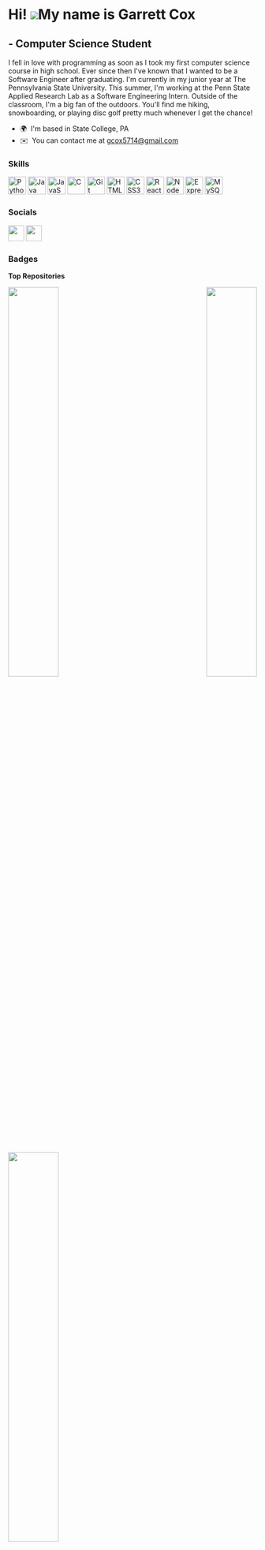Hi! ![](https://user-images.githubusercontent.com/18350557/176309783-0785949b-9127-417c-8b55-ab5a4333674e.gif)My name is Garrett Cox
===================================================================================================================================

\- Computer Science Student
---------------------------

I fell in love with programming as soon as I took my first computer science course in high school. Ever since then I've known that I wanted to be a Software Engineer after graduating. I'm currently in my junior year at The Pennsylvania State University. This summer, I'm working at the Penn State Applied Research Lab as a Software Engineering Intern. Outside of the classroom, I'm a big fan of the outdoors. You'll find me hiking, snowboarding, or playing disc golf pretty much whenever I get the chance!

*   🌍  I'm based in State College, PA
*   ✉️  You can contact me at [gcox5714@gmail.com](mailto:gcox5714@gmail.com)

### Skills

<p align="left">
<a href="https://www.python.org/" target="_blank" rel="noreferrer"><img src="https://raw.githubusercontent.com/danielcranney/readme-generator/main/public/icons/skills/python-colored.svg" width="36" height="36" alt="Python" /></a>
<a href="https://www.oracle.com/java/" target="_blank" rel="noreferrer"><img src="https://raw.githubusercontent.com/danielcranney/readme-generator/main/public/icons/skills/java-colored.svg" width="36" height="36" alt="Java" /></a>
<a href="https://developer.mozilla.org/en-US/docs/Web/JavaScript" target="_blank" rel="noreferrer"><img src="https://raw.githubusercontent.com/danielcranney/readme-generator/main/public/icons/skills/javascript-colored.svg" width="36" height="36" alt="JavaScript" /></a>
<a href="https://docs.microsoft.com/en-us/cpp/?view=msvc-170" target="_blank" rel="noreferrer"><img src="https://raw.githubusercontent.com/danielcranney/readme-generator/main/public/icons/skills/c-colored.svg" width="36" height="36" alt="C" /></a>
<a href="https://git-scm.com/" target="_blank" rel="noreferrer"><img src="https://raw.githubusercontent.com/danielcranney/readme-generator/main/public/icons/skills/git-colored.svg" width="36" height="36" alt="Git" /></a>
<a href="https://developer.mozilla.org/en-US/docs/Glossary/HTML5" target="_blank" rel="noreferrer"><img src="https://raw.githubusercontent.com/danielcranney/readme-generator/main/public/icons/skills/html5-colored.svg" width="36" height="36" alt="HTML5" /></a>
<a href="https://www.w3.org/TR/CSS/#css" target="_blank" rel="noreferrer"><img src="https://raw.githubusercontent.com/danielcranney/readme-generator/main/public/icons/skills/css3-colored.svg" width="36" height="36" alt="CSS3" /></a>
<a href="https://reactjs.org/" target="_blank" rel="noreferrer"><img src="https://raw.githubusercontent.com/danielcranney/readme-generator/main/public/icons/skills/react-colored.svg" width="36" height="36" alt="React" /></a>
<a href="https://nodejs.org/en/" target="_blank" rel="noreferrer"><img src="https://raw.githubusercontent.com/danielcranney/readme-generator/main/public/icons/skills/nodejs-colored.svg" width="36" height="36" alt="NodeJS" /></a>
<a href="https://expressjs.com/" target="_blank" rel="noreferrer"><img src="https://raw.githubusercontent.com/danielcranney/readme-generator/main/public/icons/skills/express-colored.svg" width="36" height="36" alt="Express" /></a>
<a href="https://www.mysql.com/" target="_blank" rel="noreferrer"><img src="https://raw.githubusercontent.com/danielcranney/readme-generator/main/public/icons/skills/mysql-colored.svg" width="36" height="36" alt="MySQL" /></a>
</p>


### Socials


<p align="left">
        
<a href="https://www.github.com/garrett-c714" target="_blank" rel="noreferrer"><img src="https://raw.githubusercontent.com/danielcranney/readme-generator/main/public/icons/socials/github.svg" width="32" height="32" /></a>
<a href="https://www.linkedin.com/in/garrett-cox-001/" target="_blank" rel="noreferrer">
<img src="https://raw.githubusercontent.com/danielcranney/readme-generator/main/public/icons/socials/linkedin.svg" width="32" height="32" /></a></p>

### Badges
<b>Top Repositories</b>

<div width="100%" align="center"><a href="https://github.com/garrett-c714/scioto-ridge" align="left"><img align="left" width="45%" src="https://github-readme-stats.vercel.app/api/pin/?username=garrett-c714&repo=scioto-ridge&title_color=0891b2&text_color=ffffff&icon_color=ffffff&bg_color=181824&hide_border=true&locale=en" /></a><a href="https://github.com/garrett-c714/scioto-ridge-api" align="right"><img align="right" width="45%" src="https://github-readme-stats.vercel.app/api/pin/?username=garrett-c714&repo=scioto-ridge-api&title_color=0891b2&text_color=ffffff&icon_color=ffffff&bg_color=181824&hide_border=true&locale=en" /></a></div><br /><br /><br /><br /><br /><br /><br />

<br /><br /><br />

<div width="100%" align="center"><a href="https://github.com/garrett-c714/zork-game" align="left"><img align="left" width="45%" src="https://github-readme-stats.vercel.app/api/pin/?username=garrett-c714&repo=zork-game&title_color=0891b2&text_color=ffffff&icon_color=ffffff&bg_color=181824&hide_border=true&locale=en" /></a></div>
